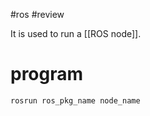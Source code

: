 #ros #review 

It is used to run a [[ROS node]].

# program
```bash
rosrun ros_pkg_name node_name
```
